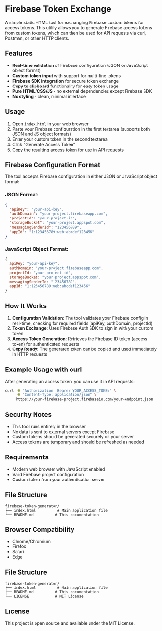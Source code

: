 # Firebase Token Exchange

A simple static HTML tool for exchanging Firebase custom tokens for access tokens. This utility allows you to generate Firebase access tokens from custom tokens, which can then be used for API requests via curl, Postman, or other HTTP clients.

## Features

- **Real-time validation** of Firebase configuration (JSON or JavaScript object format)
- **Custom token input** with support for multi-line tokens
- **Firebase SDK integration** for secure token exchange
- **Copy to clipboard** functionality for easy token usage
- **Pure HTML/CSS/JS** - no external dependencies except Firebase SDK
- **No styling** - clean, minimal interface

## Usage

1. Open `index.html` in your web browser
2. Paste your Firebase configuration in the first textarea (supports both JSON and JS object formats)
3. Enter your custom token in the second textarea
4. Click "Generate Access Token"
5. Copy the resulting access token for use in API requests

## Firebase Configuration Format

The tool accepts Firebase configuration in either JSON or JavaScript object format:

### JSON Format:
```json
{
  "apiKey": "your-api-key",
  "authDomain": "your-project.firebaseapp.com",
  "projectId": "your-project-id",
  "storageBucket": "your-project.appspot.com",
  "messagingSenderId": "123456789",
  "appId": "1:123456789:web:abcdef123456"
}
```

### JavaScript Object Format:
```javascript
{
  apiKey: "your-api-key",
  authDomain: "your-project.firebaseapp.com",
  projectId: "your-project-id",
  storageBucket: "your-project.appspot.com",
  messagingSenderId: "123456789",
  appId: "1:123456789:web:abcdef123456"
}
```

## How It Works

1. **Configuration Validation**: The tool validates your Firebase config in real-time, checking for required fields (apiKey, authDomain, projectId)
2. **Token Exchange**: Uses Firebase Auth SDK to sign in with your custom token
3. **Access Token Generation**: Retrieves the Firebase ID token (access token) for authenticated requests
4. **Copy Ready**: The generated token can be copied and used immediately in HTTP requests

## Example Usage with curl

After generating an access token, you can use it in API requests:

```bash
curl -H "Authorization: Bearer YOUR_ACCESS_TOKEN" \
     -H "Content-Type: application/json" \
     https://your-firebase-project.firebaseio.com/your-endpoint.json
```

## Security Notes

- This tool runs entirely in the browser
- No data is sent to external servers except Firebase
- Custom tokens should be generated securely on your server
- Access tokens are temporary and should be refreshed as needed

## Requirements

- Modern web browser with JavaScript enabled
- Valid Firebase project configuration
- Custom token from your authentication server

## File Structure

```
firebase-token-generator/
├── index.html          # Main application file
└── README.md          # This documentation
```

## Browser Compatibility

- Chrome/Chromium
- Firefox
- Safari
- Edge

## File Structure

```
firebase-token-generator/
├── index.html          # Main application file
├── README.md          # This documentation
└── LICENSE            # MIT License
```

## License

This project is open source and available under the MIT License.
